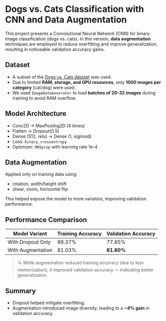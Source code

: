 
# Dogs vs. Cats Classification with CNN and Data Augmentation

This project presents a Convolutional Neural Network (CNN) for binary image classification (dogs vs. cats). 
In this version, **data augmentation** techniques are employed to reduce overfitting and improve generalization, 
resulting in noticeable validation accuracy gains.

## Dataset

- A subset of the [Dogs vs. Cats dataset](https://www.kaggle.com/c/dogs-vs-cats/data) was used.
- Due to limited **RAM, storage, and GPU resources**, only **1000 images per category** (cat/dog) were used.
- We used `ImageDataGenerator` to load **batches of 20-32 images** during training to avoid RAM overflow.

## Model Architecture

- Conv2D → MaxPooling2D (4 times)
- Flatten → Dropout(0.5)
- Dense (512, relu) → Dense (1, sigmoid)
- Loss: `binary_crossentropy`
- Optimizer: `RMSprop` with learning rate 1e-4

## Data Augmentation

Applied only on training data using:
- rotation, width/height shift
- shear, zoom, horizontal flip

This helped expose the model to more variation, improving validation performance.

## Performance Comparison

| Model Variant     | Training Accuracy | Validation Accuracy |
|-------------------|-------------------|----------------------|
| With Dropout Only | 99.37%            | 77.85%               |
| With Augmentation | 81.03%            | **81.80%**           |

> 🔍 While augmentation reduced training accuracy (due to less memorization), it improved validation accuracy — indicating better generalization.

## Summary

- Dropout helped mitigate overfitting.
- Augmentation introduced image diversity, leading to a **~4% gain** in validation accuracy.
